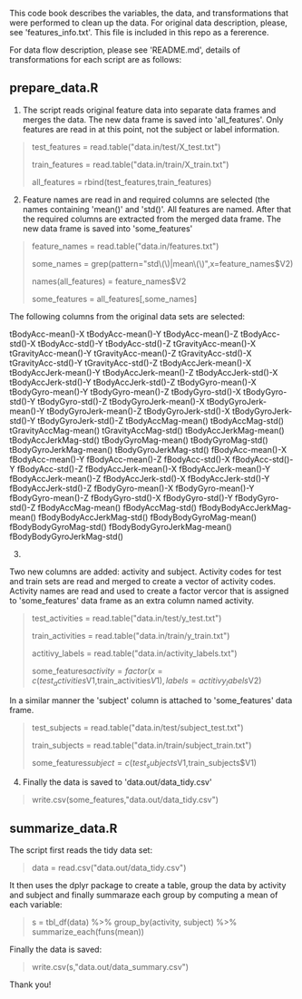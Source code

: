 
This code book describes the variables, the data, and transformations that were performed to clean up the data. For original data description, please, see 'features_info.txt'. This file is included in this repo as a fererence.

For data flow description, please see 'README.md', details of transformations for each script are as follows:

prepare_data.R
--------------

1) The script reads original feature data into separate data frames and merges the data. The new data frame is saved into 'all_features'. Only features are read in at this point, not the subject or label information. 

> test_features = read.table("data.in/test/X_test.txt")
>
> train_features = read.table("data.in/train/X_train.txt")
>
> all_features = rbind(test_features,train_features)

2) Feature names are read in and required columns are selected (the names containing 'mean()' and 'std()'. All features are named. After that the required columns are extracted from the merged data frame. The new data frame is saved into 'some_features'

> feature_names = read.table("data.in/features.txt")
>
> some_names = grep(pattern="std\\(\\)|mean\\(\\)",x=feature_names$V2)
>
> names(all_features) = feature_names$V2
>
> some_features = all_features[,some_names]

The following columns from the original data sets are selected:

tBodyAcc-mean()-X
tBodyAcc-mean()-Y
tBodyAcc-mean()-Z
tBodyAcc-std()-X
tBodyAcc-std()-Y
tBodyAcc-std()-Z
tGravityAcc-mean()-X
tGravityAcc-mean()-Y
tGravityAcc-mean()-Z
tGravityAcc-std()-X
tGravityAcc-std()-Y
tGravityAcc-std()-Z
tBodyAccJerk-mean()-X
tBodyAccJerk-mean()-Y
tBodyAccJerk-mean()-Z
tBodyAccJerk-std()-X
tBodyAccJerk-std()-Y
tBodyAccJerk-std()-Z
tBodyGyro-mean()-X
tBodyGyro-mean()-Y
tBodyGyro-mean()-Z
tBodyGyro-std()-X
tBodyGyro-std()-Y
tBodyGyro-std()-Z
tBodyGyroJerk-mean()-X
tBodyGyroJerk-mean()-Y
tBodyGyroJerk-mean()-Z
tBodyGyroJerk-std()-X
tBodyGyroJerk-std()-Y
tBodyGyroJerk-std()-Z
tBodyAccMag-mean()
tBodyAccMag-std()
tGravityAccMag-mean()
tGravityAccMag-std()
tBodyAccJerkMag-mean()
tBodyAccJerkMag-std()
tBodyGyroMag-mean()
tBodyGyroMag-std()
tBodyGyroJerkMag-mean()
tBodyGyroJerkMag-std()
fBodyAcc-mean()-X
fBodyAcc-mean()-Y
fBodyAcc-mean()-Z
fBodyAcc-std()-X
fBodyAcc-std()-Y
fBodyAcc-std()-Z
fBodyAccJerk-mean()-X
fBodyAccJerk-mean()-Y
fBodyAccJerk-mean()-Z
fBodyAccJerk-std()-X
fBodyAccJerk-std()-Y
fBodyAccJerk-std()-Z
fBodyGyro-mean()-X
fBodyGyro-mean()-Y
fBodyGyro-mean()-Z
fBodyGyro-std()-X
fBodyGyro-std()-Y
fBodyGyro-std()-Z
fBodyAccMag-mean()
fBodyAccMag-std()
fBodyBodyAccJerkMag-mean()
fBodyBodyAccJerkMag-std()
fBodyBodyGyroMag-mean()
fBodyBodyGyroMag-std()
fBodyBodyGyroJerkMag-mean()
fBodyBodyGyroJerkMag-std()

3) 

Two new columns are added: activity and subject. Activity codes for test and train sets are read and merged to create a vector of activity codes. Activity names are read and used to create a factor vercor that is assigned to 'some_features' data frame as an extra column named activity. 

> test_activities  = read.table("data.in/test/y_test.txt")
>
> train_activities = read.table("data.in/train/y_train.txt")
>
> actitivy_labels = read.table("data.in/activity_labels.txt")
>
> some_features$activity = factor(x=c(test_activities$V1,train_activities$V1),labels=actitivy_labels$V2)

In a similar manner the 'subject' column is attached to 'some_features' data frame.

> test_subjects = read.table("data.in/test/subject_test.txt")
>
> train_subjects = read.table("data.in/train/subject_train.txt")
>
> some_features$subject = c(test_subjects$V1,train_subjects$V1)

4) Finally the data is saved to 'data.out/data_tidy.csv'
                                                                                                                     
> write.csv(some_features,"data.out/data_tidy.csv")

summarize_data.R
----------------

The script first reads the tidy data set:

> data = read.csv("data.out/data_tidy.csv")

It then uses the dplyr package to create a table, group the data by activity and subject and finally summaraze each group by computing a mean of each variable:

> s = tbl_df(data) %>% group_by(activity, subject) %>% summarize_each(funs(mean))

Finally the data is saved:

> write.csv(s,"data.out/data_summary.csv")

Thank you!
